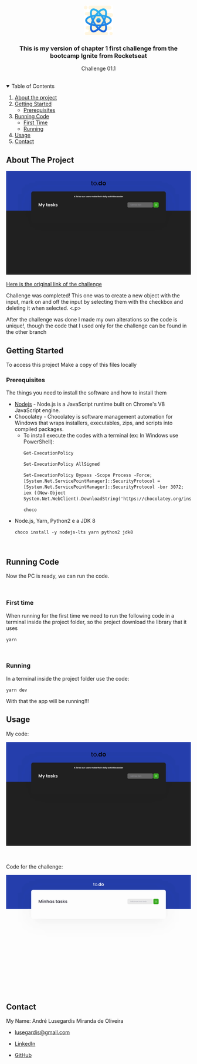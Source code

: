 <!-- PROJECT LOGO -->
<br />
<p align="center">
  <a>
    <img src="_README.md/logo.png" alt="Logo" width="80" height="80">
  </a>

  <h3 align="center"><h3 align="center">This is my version of chapter 1 first challenge from the bootcamp Ignite from Rocketseat</h3></h3>

  <p align="center">
    Challenge 01.1
    <br />
    <br />
  </p>
</p>



<!-- TABLE OF CONTENTS -->
<details open="open">
  <summary>Table of Contents</summary>
  <ol>
    <li>
      <a href="#about-the-project">About the project</a>
    </li>
    <li>
      <a href="#getting-started">Getting Started</a>
      <ul>
        <li><a href="#prerequisites">Prerequisites</a></li>
      </ul>
    </li>
    <li>
      <a href="#running-code">Running Code</a>
      <ul>
        <li><a href="#first-time">First Time</a></li>
        <li><a href="#running">Running</a></li>
      </ul>
    </li>
    <li><a href="#usage">Usage</a></li>
    <li><a href="#contact">Contact</a></li>
  </ol>
</details>



<!-- ABOUT THE PROJECT -->
## About The Project

<p align="center">
  <img src="_README.md/app.gif">
</p>

[Here is the original link of the challenge](https://www.notion.so/Desafio-01-Conceitos-do-React-51e4099a6e2f4d4bae94f9fe75bb769d)
<br />
<p>Challenge was completed! This one was to create a new object with the input, mark on and off the input by selecting them with the checkbox and deleting it when selected. <.p>
<p>After the challenge was done I made my own alterations so the code is unique!, though the code that I used only for the challenge can be found in the other branch</p>


<!-- GETTING STARTED -->
## Getting Started

To access this project
Make a copy of this files locally



### Prerequisites

The things you need to install the software and how to install them

* [Nodejs](https://nodejs.org/en/) - Node.js is a JavaScript runtime built on Chrome's V8 JavaScript engine.
* Chocolatey - Chocolatey is software management automation for Windows that wraps installers, executables, zips, and scripts into compiled packages.
  * To install execute the codes with a terminal (ex: In Windows use PowerShell):
    ```
    Get-ExecutionPolicy
    ```
    ```
    Set-ExecutionPolicy AllSigned
    ```
    ```
    Set-ExecutionPolicy Bypass -Scope Process -Force; [System.Net.ServicePointManager]::SecurityProtocol = [System.Net.ServicePointManager]::SecurityProtocol -bor 3072; iex ((New-Object System.Net.WebClient).DownloadString('https://chocolatey.org/install.ps1'))
    ```
    ```
    choco
    ```
* Node.js, Yarn, Python2 e a JDK 8
  ```
  choco install -y nodejs-lts yarn python2 jdk8
  ```

</br>

## Running Code

Now the PC is ready, we can run the code.

</br>

### First time

When running for the first time we need to run the following code in a terminal inside the project folder, so the project download the library that it uses

```
yarn
```

</br>

### Running

In a terminal inside the project folder use the code:

```
yarn dev
```

With that the app will be running!!!



## Usage

My code:
<p align="center">
  <img src="_README.md/app.gif">
</p>

<br />

Code for the challenge:
<p align="center">
  <img src="_README.md/app_OriginalChallenge.gif">
</p>

</br>

## Contact

My Name: André Lusegardis Miranda de Oliveira

  * lusegardis@gmail.com

  * [LinkedIn](https://www.linkedin.com/in/andr%C3%A9-lusegardis/)

  * [GitHub](https://github.com/MestreALMO)
